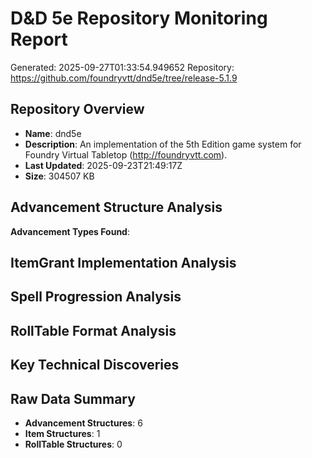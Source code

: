 # D&D 5e Repository Monitoring Report

Generated: 2025-09-27T01:33:54.949652
Repository: https://github.com/foundryvtt/dnd5e/tree/release-5.1.9

## Repository Overview

- **Name**: dnd5e
- **Description**: An implementation of the 5th Edition game system for Foundry Virtual Tabletop (http://foundryvtt.com).
- **Last Updated**: 2025-09-23T21:49:17Z
- **Size**: 304507 KB

## Advancement Structure Analysis

**Advancement Types Found**: 

## ItemGrant Implementation Analysis

## Spell Progression Analysis

## RollTable Format Analysis

## Key Technical Discoveries

## Raw Data Summary

- **Advancement Structures**: 6
- **Item Structures**: 1
- **RollTable Structures**: 0
